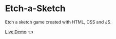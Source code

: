 # Etch-a-Sketch

Etch a sketch game created with HTML, CSS and JS.

[Live Demo](dylanperera.github.io/Etch-a-Sketch) :point_left:
